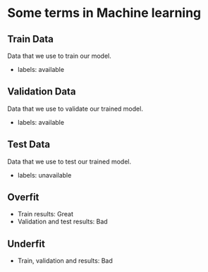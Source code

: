 # Some terms in Machine learning

## Train Data

Data that we use to train our model.

* labels: available

## Validation Data

Data that we use to validate our trained model.

* labels: available

## Test Data

Data that we use to test our trained model.

* labels: unavailable

## Overfit

* Train results: Great
* Validation and test results: Bad

## Underfit

* Train, validation and results: Bad
